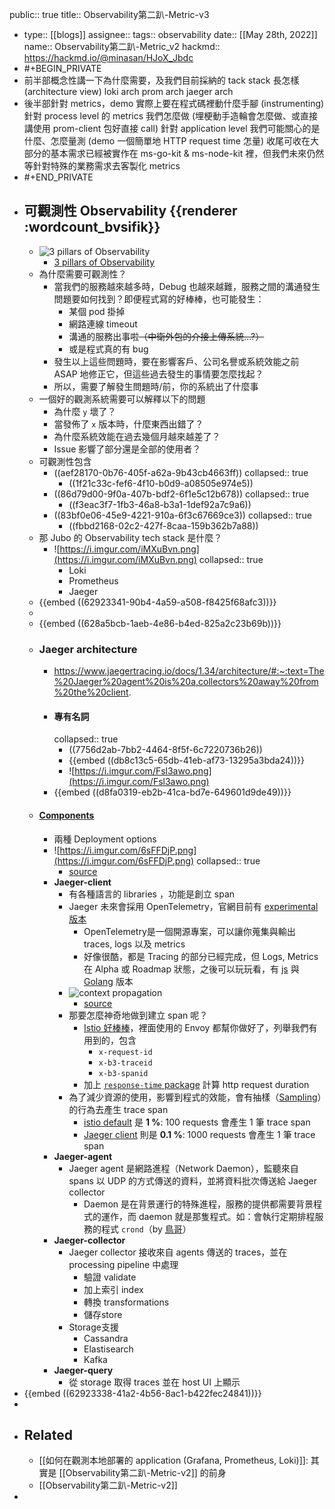 public:: true
title:: Observability第二趴-Metric-v3

- type:: [[blogs]] 
  assignee:: 
  tags:: observability
  date:: [[May 28th, 2022]]
  name:: Observability第二趴-Metric_v2
  hackmd:: https://hackmd.io/@minasan/HJoX_Jbdc
- #+BEGIN_PRIVATE
- 前半部概念性講一下為什麼需要，及我們目前採納的 tack stack 長怎樣 (architecture view)
  loki arch
  prom arch
  jaeger arch
- 後半部針對 metrics，demo 實際上要在程式碼裡動什麼手腳 (instrumenting)
  針對 process level 的 metrics 我們怎麼做 (埋梗動手造輪會怎麼做、或直接講使用 prom-client 包好直接 call)
  針對 application level 我們可能關心的是什麼、怎麼量測 (demo 一個簡單地 HTTP request time 怎量)
  收尾可收在大部分的基本需求已經被實作在 ms-go-kit & ms-node-kit 裡，但我們未來仍然等針對特殊的業務需求去客製化 metrics
- #+END_PRIVATE
- ## 可觀測性 Observability {{renderer :wordcount_bvsifik}}
	- ![3 pillars of Observability](https://i.imgur.com/Zlmx7Bu.png)
		- [3 pillars of Observability](https://www.oreilly.com/library/view/distributed-systems-observability/9781492033431/ch04.html#:~:text=Logs%2C%20metrics%2C%20and%20traces%20are,ability%20to%20build%20better%20systems.)
	- 為什麼需要可觀測性？
		- 當我們的服務越來越多時，Debug 也越來越難，服務之間的溝通發生問題要如何找到？即便程式寫的好棒棒，也可能發生：
			- 某個 pod 掛掉
			- 網路連線 timeout
			- 溝通的服務出事啦~~（中衛外包的介接上傳系統...?）~~
			- 或是程式真的有 bug
		- 發生以上這些問題時，要在影響客戶、公司名譽或系統效能之前 ASAP 地修正它，但這些過去發生的事情要怎麼找起？
		- 所以，需要了解發生問題時/前，你的系統出了什麼事
	- 一個好的觀測系統需要可以解釋以下的問題
		- 為什麼 `y` 壞了？
		- 當發佈了 `x` 版本時，什麼東西出錯了？
		- 為什麼系統效能在過去幾個月越來越差了？
		- Issue 影響了部分還是全部的使用者？
	- 可觀測性包含
		- ((aef28170-0b76-405f-a62a-9b43cb4663ff))
		  collapsed:: true
			- ((1f21c33c-fef6-4f10-b0d9-a08505e974e5))
		- ((86d79d00-9f0a-407b-bdf2-6f1e5c12b678))
		  collapsed:: true
			- ((f3eac3f7-1fb3-46a8-b3a1-1def92a7c9a6))
		- ((83bf0e06-45e9-4221-910a-6f3c67669ce3))
		  collapsed:: true
			- ((fbbd2168-02c2-427f-8caa-159b362b7a88))
	- 那 Jubo 的 Observability tech stack 是什麼？
		- ![https://i.imgur.com/iMXuBvn.png](https://i.imgur.com/iMXuBvn.png)
		  collapsed:: true
			- Loki
			- Prometheus
			- Jaeger
	- {{embed ((62923341-90b4-4a59-a508-f8425f68afc3))}}
	-
	- {{embed ((628a5bcb-1aeb-4e86-b4ed-825a2c23b69b))}}
	- ### Jaeger architecture
		- https://www.jaegertracing.io/docs/1.34/architecture/#:~:text=The%20Jaeger%20agent%20is%20a,collectors%20away%20from%20the%20client.
		- #### 專有名詞
		  collapsed:: true
			- ((7756d2ab-7bb2-4464-8f5f-6c7220736b26))
			- {{embed ((db8c13c5-65db-41eb-af73-13295a3bda24))}}
			- ![https://i.imgur.com/Fsl3awo.png](https://i.imgur.com/Fsl3awo.png)
		- {{embed ((d8fa0319-eb2b-41ca-bd7e-649601d9de49))}}
	- #### [Components](https://www.jaegertracing.io/docs/1.34/architecture/#components)
		- 兩種 Deployment options
		- ![https://i.imgur.com/6sFFDjP.png](https://i.imgur.com/6sFFDjP.png)
		  collapsed:: true
			- [source](https://www.jaegertracing.io/docs/1.34/architecture/#components)
		- **Jaeger-client**
			- 有各種語言的 libraries ，功能是創立 span
			- Jaeger 未來會採用 OpenTelemetry，官網目前有 [experimental 版本](https://www.jaegertracing.io/docs/1.21/opentelemetry/)
				- OpenTelemetry是一個開源專案，可以讓你蒐集與輸出 traces, logs 以及 metrics
				- 好像很酷，都是 Tracing 的部分已經完成，但 Logs, Metrics 在 Alpha 或 Roadmap 狀態，之後可以玩玩看，有 [js](https://opentelemetry.io/docs/instrumentation/js/) 與 [Golang](https://opentelemetry.io/docs/instrumentation/go/) 版本
			- ![context propagation](https://i.imgur.com/ADgYYiV.png)
				- [source](https://www.jaegertracing.io/docs/1.34/architecture/#jaeger-client-libraries)
			- 那要怎麼神奇地做到建立 span 呢？
				- [Istio 好棒棒](https://istio.io/latest/about/faq/distributed-tracing/#how-to-support-tracing)，裡面使用的 Envoy 都幫你做好了，列舉我們有用到的，包含
					- `x-request-id`
					- `x-b3-traceid`
					- `x-b3-spanid`
				- 加上 [`response-time` package](https://www.npmjs.com/package/response-time) 計算 http request duration
			- 為了減少資源的使用，影響到程式的效能，會有抽樣（[Sampling](https://www.jaegertracing.io/docs/1.34/sampling/)）的行為去產生 trace span
				- [istio default](https://istio.io/v1.0/docs/tasks/telemetry/distributed-tracing/#trace-sampling) 是 **1 %**:  100 requests 會產生 1 筆 trace span
				- [Jaeger client](https://www.jaegertracing.io/docs/1.34/architecture/#jaeger-client-libraries) 則是 **0.1 %**:  1000 requests 會產生 1 筆 trace span
		- **Jaeger-agent**
			- Jaeger agent 是網路進程（Network Daemon），監聽來自 spans 以 UDP 的方式傳送的資料，並將資料批次傳送給 Jaeger collector
				- Daemon 是在背景運行的特殊進程，服務的提供都需要背景程式的運作，而 daemon 就是那隻程式。如：會執行定期排程服務的程式 `crond`（by [鳥哥](https://linux.vbird.org/linux_basic/centos7/0560daemons.php)）
		- **Jaeger-collector**
			- Jaeger collector 接收來自 agents 傳送的 traces，並在 processing pipeline 中處理
				- 驗證 validate
				- 加上索引 index
				- 轉換 transformations
				- 儲存store
			- Storage支援
				- Cassandra
				- Elastisearch
				- Kafka
		- **Jaeger-query**
			- 從 storage 取得 traces 並在 host UI 上顯示
- {{embed ((62923338-41a2-4b56-8ac1-b422fec24841))}}
-
- ## Related
	- [[如何在觀測本地部署的 application (Grafana, Prometheus, Loki)]]: 其實是 [[Observability第二趴-Metric-v2]] 的前身
	- [[Observability第二趴-Metric-v2]]
-